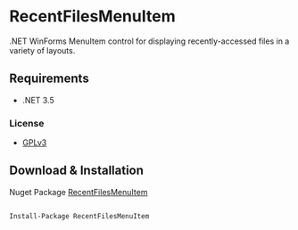 # RecentFilesMenuItem

.NET WinForms MenuItem control for displaying recently-accessed files in a variety of layouts.

## Requirements
* .NET 3.5

### License
* [GPLv3](https://github.com/NateShoffner/RecentFilesMenuItem/blob/master/LICENSE)

## Download & Installation
Nuget Package [RecentFilesMenuItem](https://www.nuget.org/packages/RecentFilesMenuItem/)

```

Install-Package RecentFilesMenuItem

```